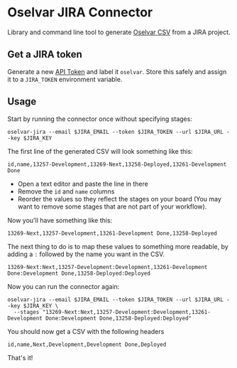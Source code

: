 # Oselvar JIRA Connector

Library and command line tool to generate [Oselvar CSV](https://github.com/oselvar/connector/#oselvar-csv) from a 
JIRA project.

## Get a JIRA token

Generate a new [API Token](https://id.atlassian.com/manage-profile/security/api-tokens) and label it `oselvar`.
Store this safely and assign it to a `JIRA_TOKEN` environment variable.

## Usage

Start by running the connector once without specifying stages:

    oselvar-jira --email $JIRA_EMAIL --token $JIRA_TOKEN --url $JIRA_URL --key $JIRA_KEY

The first line of the generated CSV will look something like this:

```csv
id,name,13257-Development,13269-Next,13258-Deployed,13261-Development Done
```

* Open a text editor and paste the line in there
* Remove the `id` and `name` columns
* Reorder the values so they reflect the stages on your board (You may want to remove some stages that are not part of your workflow).

Now you'll have something like this:

```csv
13269-Next,13257-Development,13261-Development Done,13258-Deployed
```

The next thing to do is to map these values to something more readable, by adding a `:` followed by the name you want in the CSV.

```csv
13269-Next:Next,13257-Development:Development,13261-Development Done:Development Done,13258-Deployed:Deployed
```

Now you can run the connector again:

    oselvar-jira --email $JIRA_EMAIL --token $JIRA_TOKEN --url $JIRA_URL --key $JIRA_KEY \
      --stages "13269-Next:Next,13257-Development:Development,13261-Development Done:Development Done,13258-Deployed:Deployed"

You should now get a CSV with the following headers

```csv
id,name,Next,Development,Development Done,Deployed
```

That's it!